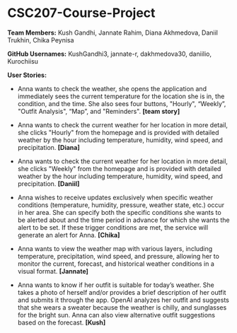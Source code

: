 # CSC207-Course-Project
**Team Members:** 
Kush Gandhi, Jannate Rahim, Diana Akhmedova, Daniil Trukhin, Chika Peynisa

**GitHub Usernames:**
KushGandhi3, jannate-r, dakhmedova30, daniilio, Kurochiisu

**User Stories:**
* Anna wants to check the weather, she opens the application and immediately sees the current temperature for the location she is in, the condition, and the time. She also sees four buttons, "Hourly", “Weekly”,  "Outfit Analysis", “Map”, and "Reminders". **[team story]**

* Anna wants to check the current weather for her location in more detail, she clicks "Hourly" from the homepage and is provided with detailed weather by the hour including temperature, humidity, wind speed, and precipitation. **[Diana]**
  
* Anna wants to check the current weather for her location in more detail, she clicks "Weekly" from the homepage and is provided with detailed weather by the hour including temperature, humidity, wind speed, and precipitation. **[Daniil]**

* Anna wishes to receive updates exclusively when specific weather conditions (temperature, humidity, pressure, weather state, etc.) occur in her area. She can specify both the specific conditions she wants to be alerted about and the time period in advance for which she wants the alert to be set. If these trigger conditions are met, the service will generate an alert for Anna. **[Chika]**

* Anna wants to view the weather map with various layers, including temperature, precipitation, wind speed, and pressure, allowing her to monitor the current, forecast, and historical weather conditions in a visual format. **[Jannate]**
  
* Anna wants to know if her outfit is suitable for today’s weather. She takes a photo of herself and/or provides a brief description of her outfit and submits it through the app. OpenAI analyzes her outfit and suggests that she wears a sweater because the weather is chilly, and sunglasses for the bright sun. Anna can also view alternative outfit suggestions based on the forecast. **[Kush]**
